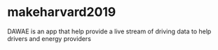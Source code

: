# makeharvard2019
DAWAE is an app that help provide a live stream of driving data to help drivers and energy providers 
